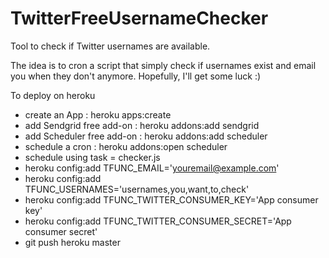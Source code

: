 TwitterFreeUsernameChecker
==========================

Tool to check if Twitter usernames are available.


The idea is to cron a script that simply check if usernames exist and email you when they don't anymore.
Hopefully, I'll get some luck :)

To deploy on heroku
- create an App : heroku apps:create
- add Sendgrid free add-on : heroku addons:add sendgrid
- add Scheduler free add-on : heroku addons:add scheduler
- schedule a cron : heroku addons:open scheduler
- schedule using task = checker.js
- heroku config:add TFUNC_EMAIL='youremail@example.com'
- heroku config:add TFUNC_USERNAMES='usernames,you,want,to,check'
- heroku config:add TFUNC_TWITTER_CONSUMER_KEY='App consumer key'
- heroku config:add TFUNC_TWITTER_CONSUMER_SECRET='App consumer secret'
- git push heroku master